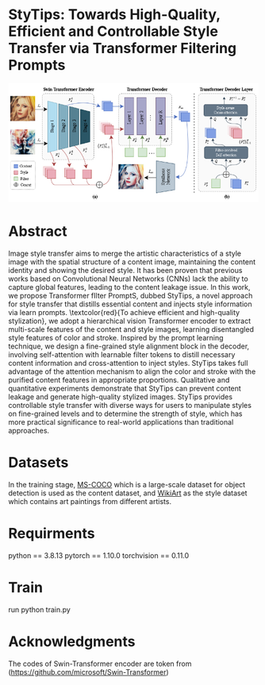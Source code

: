 # StyTips: Towards High-Quality, Efficient and Controllable Style Transfer via Transformer Filtering Prompts
![](https://github.com/I2-Multimedia-Lab/StyTips/blob/main/network.png)
# Abstract

Image style transfer aims to merge the artistic characteristics of a style image with the spatial structure of a content image, maintaining the content identity and showing the desired style. It has been proven that previous works based on Convolutional Neural Networks (CNNs) lack the ability to capture global features, leading to the content leakage issue. In this work, we propose Transformer fIlter PromptS, dubbed StyTips, a novel approach for style transfer that distills essential content and injects style information via learn prompts. \textcolor{red}{To achieve efficient and high-quality stylization}, we adopt a hierarchical vision Transformer encoder to extract multi-scale features of the content and style images, learning disentangled style features of color and stroke. Inspired by the prompt learning technique, we design a fine-grained style alignment block in the decoder, involving self-attention with learnable filter tokens to distill necessary content information and cross-attention to inject styles. StyTips takes full advantage of the attention mechanism to align the color and stroke with the purified content features in appropriate proportions. Qualitative and quantitative experiments demonstrate that StyTips can prevent content leakage and generate high-quality stylized images. StyTips provides controllable style transfer with diverse ways for users to manipulate styles on fine-grained levels and to determine the strength of style, which has more practical significance to real-world applications than traditional approaches.

# Datasets

In the training stage, [MS-COCO](https://cocodataset.org/#download) which is a large-scale dataset for object detection is used as the content dataset, and [WikiArt](https://www.kaggle.com/c/painter-by-numbers) as the style dataset which contains art paintings from different artists.

# Requirments

python == 3.8.13  pytorch == 1.10.0  torchvision == 0.11.0

# Train

run python train.py

# Acknowledgments
The codes of Swin-Transformer encoder are token from (https://github.com/microsoft/Swin-Transformer)

